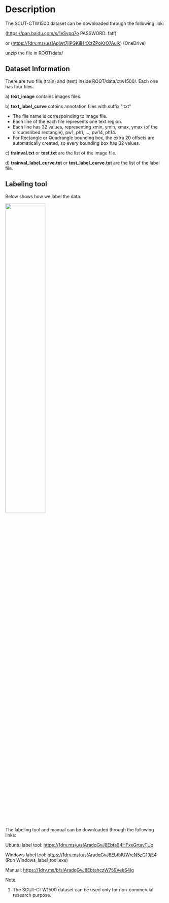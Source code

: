 # Description

The SCUT-CTW1500 dataset can be downloaded through the following link:

(https://pan.baidu.com/s/1eSvpq7o PASSWORD: fatf)

or (https://1drv.ms/u/s!Aplwt7jiPGKilH4XzZPoKrO7Aulk) (OneDrive)

unzip the file in ROOT/data/ 

## Dataset Information

There are two file (train) and (test) inside ROOT/data/ctw1500/. Each one has four files.

a) **text_image** contains images files.

b) **text_label_curve** cotains annotation files with suffix ".txt"
* The file name is correspoinding to image file.
* Each line of the each file represents one text region.
* Each line has 32 values, representing xmin, ymin, xmax, ymax (of the circumsribed rectangle), pw1, ph1, ..., pw14, ph14.
* For Rectangle or Quadrangle bounding box, the extra 20 offsets are automatically created, so every bounding box has 32 values.

c) **trainval.txt** or **test.txt** are the list of the image file. 

d) **trainval_label_curve.txt** or **test_label_curve.txt** are the list of the label file.

## Labeling tool

Below shows how we label the data.

<img src="labeling.gif" width="50%">

The labeling tool and manual can be downloaded through the following links:

Ubuntu label tool: https://1drv.ms/u/s!AradqGvJ8Ebta94HFxxGrtavTUo

Windows label tool: https://1drv.ms/u/s!AradqGvJ8EbtbIUWrcN5zG19jE4  (Run Windows_label_tool.exe)

Manual: https://1drv.ms/b/s!AradqGvJ8EbtahczW759VekS4lg 

Note:
1. The SCUT-CTW1500 dataset can be used only for non-commercial research purpose.